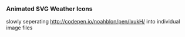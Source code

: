 ### Animated SVG Weather Icons
slowly seperating http://codepen.io/noahblon/pen/lxukH/ into individual image files
